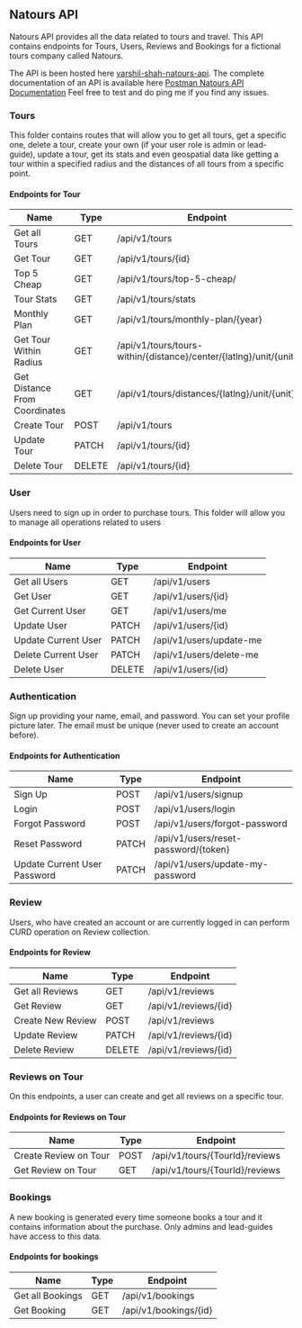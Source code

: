 ## Natours API

Natours API provides all the data related to tours and travel. This API contains endpoints for Tours, Users, Reviews and Bookings for a fictional tours company called Natours.

The API is been hosted here [varshil-shah-natours-api](https://varshil-shah-natours-api.cyclic.app/). The complete documentation of an API is available here [Postman Natours API Documentation]() Feel free to test and do ping me if you find any issues.

### Tours

This folder contains routes that will allow you to get all tours, get a specific one, delete a tour, create your own (if your user role is admin or lead-guide), update a tour, get its stats and even geospatial data like getting a tour within a specified radius and the distances of all tours from a specific point.

#### Endpoints for Tour

| **Name**                      | **Type** | **Endpoint**                                                      |
| ----------------------------- | -------- | ----------------------------------------------------------------- |
| Get all Tours                 | GET      | /api/v1/tours                                                     |
| Get Tour                      | GET      | /api/v1/tours/{id}                                                |
| Top 5 Cheap                   | GET      | /api/v1/tours/top-5-cheap/                                        |
| Tour Stats                    | GET      | /api/v1/tours/stats                                               |
| Monthly Plan                  | GET      | /api/v1/tours/monthly-plan/{year}                                 |
| Get Tour Within Radius        | GET      | /api/v1/tours/tours-within/{distance}/center/{latlng}/unit/{unit} |
| Get Distance From Coordinates | GET      | /api/v1/tours/distances/{latlng}/unit/{unit}                      |
| Create Tour                   | POST     | /api/v1/tours                                                     |
| Update Tour                   | PATCH    | /api/v1/tours/{id}                                                |
| Delete Tour                   | DELETE   | /api/v1/tours/{id}                                                |

### User

Users need to sign up in order to purchase tours. This folder will allow you to manage all operations related to users
#### Endpoints for User


| **Name**            | **Type** | **Endpoint**            |
| ------------------- | -------- | ----------------------- |
| Get all Users       | GET      | /api/v1/users           |
| Get User            | GET      | /api/v1/users/{id}      |
| Get Current User    | GET      | /api/v1/users/me        |
| Update User         | PATCH    | /api/v1/users/{id}      |
| Update Current User | PATCH    | /api/v1/users/update-me |
| Delete Current User | PATCH    | /api/v1/users/delete-me |
| Delete User         | DELETE   | /api/v1/users/{id}      |

### Authentication

Sign up providing your name, email, and password. You can set your profile picture later. The email must be unique (never used to create an account before).
#### Endpoints for Authentication


| **Name**                     | **Type** | **Endpoint**                         |
| ---------------------------- | -------- | ------------------------------------ |
| Sign Up                      | POST     | /api/v1/users/signup                 |
| Login                        | POST     | /api/v1/users/login                  |
| Forgot Password              | POST     | /api/v1/users/forgot-password        |
| Reset Password               | PATCH    | /api/v1/users/reset-password/{token} |
| Update Current User Password | PATCH    | /api/v1/users/update-my-password     |

### Review

Users, who have created an account or are currently logged in can perform CURD operation on Review collection.
#### Endpoints for Review


| **Name**          | **Type** | **Endpoint**         |
| ----------------- | -------- | -------------------- |
| Get all Reviews   | GET      | /api/v1/reviews      |
| Get Review        | GET      | /api/v1/reviews/{id} |
| Create New Review | POST     | /api/v1/reviews      |
| Update Review     | PATCH    | /api/v1/reviews/{id} |
| Delete Review     | DELETE  | /api/v1/reviews/{id} |

### Reviews on Tour

On this endpoints, a user can create and get all reviews on a specific tour.

#### Endpoints for Reviews on Tour

| **Name** | **Type** | **Endpoint** |
| --- | --- | --- |
| Create Review on Tour | POST | /api/v1/tours/{TourId}/reviews |
| Get Review on Tour | GET | /api/v1/tours/{TourId}/reviews |

### Bookings

A new booking is generated every time someone books a tour and it contains information about the purchase. Only admins and lead-guides have access to this data.

#### Endpoints for bookings

| **Name** | **Type** | **Endpoint** |
| --- | --- | --- |
| Get all Bookings | GET | /api/v1/bookings |
| Get Booking | GET | /api/v1/bookings/{id} |


